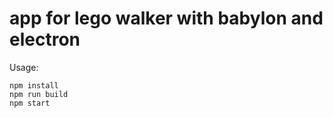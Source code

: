 # app for lego walker with babylon and electron

Usage:

```
npm install
npm run build
npm start 
```
